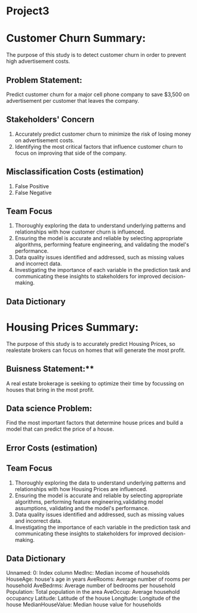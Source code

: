 # **Project3**
# **Customer Churn Summary**:
The purpose of this study is to detect customer churn in order to prevent high advertisement costs.

## Problem Statement: 
Predict customer churn for a major cell phone company to save $3,500 on advertisement per customer that leaves the company.

## Stakeholders' Concern
1. Accurately predict customer churn to minimize the risk of losing money on advertisement costs.
2. Identifying the most critical factors that influence customer churn to focus on improving that side of the company.

## Misclassification Costs (estimation)
1. False Positive
2. False Negative

## Team Focus 
1. Thoroughly exploring the data to understand underlying patterns and relationships with how customer churn is influenced.
2. Ensuring the model is accurate and reliable by selecting appropriate algorithms, performing feature engineering, and validating the model's performance.
3. Data quality issues identified and addressed, such as missing values and incorrect data.
4. Investigating the importance of each variable in the prediction task and communicating these insights to stakeholders for improved decision-making.

## Data Dictionary



# **Housing Prices Summary**:
The purpose of this study is to accurately predict Housing Prices, so realestate brokers can focus on homes that will generate the most profit.

## Buisness Statement:** 
A real estate brokerage is seeking to optimize their time by focussing on houses that bring in the most profit. 

## Data science Problem: 
Find the most important factors that determine house prices and build a model that can predict the price of a house.

## Error Costs (estimation)

## Team Focus 
1. Thoroughly exploring the data to understand underlying patterns and relationships with how Housing Prices are influenced.
2. Ensuring the model is accurate and reliable by selecting appropriate algorithms, performing feature engineering,validating model assumptions, validating and the model's performance.
3. Data quality issues identified and addressed, such as missing values and incorrect data.
4. Investigating the importance of each variable in the prediction task and communicating these insights to stakeholders for improved decision-making.

## Data Dictionary
Unnamed: 0: Index column
MedInc: Median income of households
HouseAge: house's age in years
AveRooms: Average number of rooms per household
AveBedrms: Average number of bedrooms per household
Population: Total population in the area
AveOccup: Average household occupancy
Latitude: Latitude of the house 
Longitude: Longitude of the house
MedianHouseValue: Median house value for households
